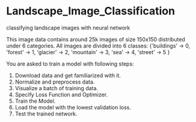 # Landscape_Image_Classification
classifying landscape images with neural network

This image data contains around 25k images of size 150x150 distributed under 6
categories.
All images are divided into 6 classes:
{'buildings' -> 0,
'forest' -> 1,
'glacier' -> 2,
'mountain' -> 3,
'sea' -> 4,
'street' -> 5 }

You are asked to train a model with following steps:
1. Download data and get familiarized with it.
2. Normalize and preprocess data.
3. Visualize a batch of training data.
4. Specify Loss Function and Optimizer.
5. Train the Model.
6. Load the model with the lowest validation loss.
7. Test the trained network.
